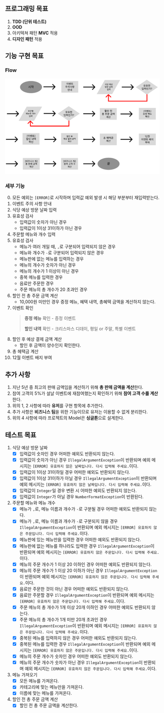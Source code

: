 ## 프로그래밍 목표

1. **TDD (단위 테스트)**
2. **OOD**
3. 아키텍쳐 패턴 **MVC** 적용
4. **디자인 패턴** 적용

## 기능 구현 목표
### Flow
![FlowDiagram](FlowDiagram.png)
### 세부 기능
0. 모든 예외는 `[ERROR]`로 시작하며 입력값 예외 발생 시 해당 부분부터 재입력받는다.
1. 이벤트 주의 사항 안내
2. 식당 예상 방문 날짜 입력
3. 유효성 검사
   - 입력값이 숫자가 아닌 경우
   - 입력값이 1이상 31이하가 아닌 경우
4. 주문할 메뉴와 개수 입력
5. 유효성 검사
   - 메뉴가 여러 개일 때,  `,`로 구분되어 입력되지 않은 경우
   - 메뉴와 개수가 `-`로 구분되어 입력되지 않은 경우
   - 메뉴판에 없는 메뉴를 입력하는 경우
   - 메뉴의 개수가 숫자가 아닌 경우
   - 메뉴의 개수가 1 이상이 아닌 경우
   - 중복 메뉴를 입력한 경우
   - 음료만 주문한 경우
   - 주문 메뉴의 총 개수가 20 초과인 경우
6. 할인 전 총 주문 금액 계산
   - 10,000원 미만인 경우 증정 메뉴, 혜택 내역, 총혜택 금액을 계산하지 않는다.
7. 이벤트 확인
   > **증정 메뉴** 확인 - 증정 이벤트
   >
   > **할인 내역** 확인 - 크리스마스 디데이, 평일 or 주말, 특별 이벤트
   >
8. 할인 후 예상 결제 금액 계산
    - 할인 후 금액이 양수인지 확인한다.
9. 총 헤택금 계산
10. 12월 이벤트 배지 부여

## 추가 사항
1. 지난 5년 중 최고의 판매 금액임을 계산하기 위해 **총 판매 금액을 계산**한다.
2. 참여 고객의 5%가 설날 이벤트에 재참여했는지 확인하기 위해 **참여 고객 수를 계산**한다.
3. 위의 1, 2 사항에 따라 **유저**를 구현 항목에 추가한다.
4. 추가 사항은 **비즈니스 팀**을 위한 기능이므로 유저는 이용할 수 없게 분리한다.
5. 위의 4 사항에 따라 프로젝트의 Model은 **싱글톤**으로 설계한다.

## 테스트 목표
1. 식당 예상 방문 날짜
   - [x]  입력값이 숫자인 경우 어떠한 예외도 반환되지 않는다.
   - [x]  입력값이 숫자가 아닌 경우 `IllegalArgumentException`이 반환되며 예외 메시지는 `[ERROR] 유효하지 않은 날짜입니다. 다시 입력해 주세요.`이다.
   - [x]  입력값이 1이상 31이하일 경우 어떠한 예외도 반환되지 않는다.
   - [x]  입력값이 1이상 31이하가 아닐 경우 `IllegalArgumentException`이 반환되며 예외 메시지는 `[ERROR] 유효하지 않은 날짜입니다. 다시 입력해 주세요.`이다.
   - [x]  입력값이 `Integer`일 경우 변환 시 어떠한 예외도 반환되지 않는다.
   - [x]  입력값이 `Integer`가 아닐 경우 `NumberFormatException`이 반환된다.
2. 주문할 메뉴와 메뉴 개수
   - [x]  메뉴가 `,`로, 메뉴 이름과 개수가 `-`로 구분될 경우 어떠한 예외도 반환되지 않는다.
   - [x]  메뉴가 `,`로, 메뉴 이름과 개수가 `-`로 구분되지 않을 경우 `IllegalArgumentException`이 반환되며 예외 메시지는 `[ERROR] 유효하지 않은 주문입니다. 다시 입력해 주세요.`이다.
   - [x]  메뉴판에 있는 메뉴만을 입력한 경우 어떠한 예외도 반환되지 않는다.
   - [x]  메뉴판에 없는 메뉴를 하나라도 입력한 경우 `IllegalArgumentException`이 반환되며 예외 메시지는 `[ERROR] 유효하지 않은 주문입니다. 다시 입력해 주세요.`이다.
   - [x]  메뉴의 주문 개수가 1 이상 20 이하인 경우 어떠한 예외도 반환되지 않는다.
   - [x]  메뉴의 주문 개수가 1 이상 20 이하가 아닌 경우 `IllegalArgumentException`이 반환되며 예외 메시지는 `[ERROR] 유효하지 않은 주문입니다. 다시 입력해 주세요.`이다.
   - [x]  음료만 주문한 것이 아닌 경우 어떠한 예외도 반환되지 않는다.
   - [x]  음료만 주문할 경우 `IllegalArgumentException`이 반환되며 예외 메시지는 `[ERROR] 유효하지 않은 주문입니다. 다시 입력해 주세요.`이다.
   - [x]  주문 메뉴의 총 개수가 1개 이상 20개 이하인 경우 어떠한 예외도 반환되지 않는다.
   - [x]  주문 메뉴의 총 개수가 1개 미만 20개 초과인 경우 `IllegalArgumentException`이 반환되며 예외 메시지는 `[ERROR] 유효하지 않은 주문입니다. 다시 입력해 주세요.`이다.
   - [x]  중복된 메뉴를 입력하지 않은 경우 어떠한 예외도 반환되지 않는다.
   - [x]  중복된 메뉴를 입력한 경우 `IllegalArgumentException`이 반환되며 예외 메시지는 `[ERROR] 유효하지 않은 주문입니다. 다시 입력해 주세요.`이다.
   - [x]  메뉴의 주문 개수가 숫자인 경우 어떠한 예외도 반환되지 않는다.
   - [x]  메뉴의 주문 개수가 숫자가 아닌 경우 `IllegalArgumentException`이 반환되며 예외 메시지는 `[ERROR] 유효하지 않은 주문입니다. 다시 입력해 주세요.`이다.
3. 메뉴 가져오기
   - [x]  모든 메뉴를 가져온다.
   - [x]  카테고리에 맞는 메뉴만을 가져온다.
   - [x]  이름에 맞는 메뉴를 가져온다.
4. 할인 전 총 주문 금액 계산
   - [x]  할인 전 총 주문 금액을 계산한다.